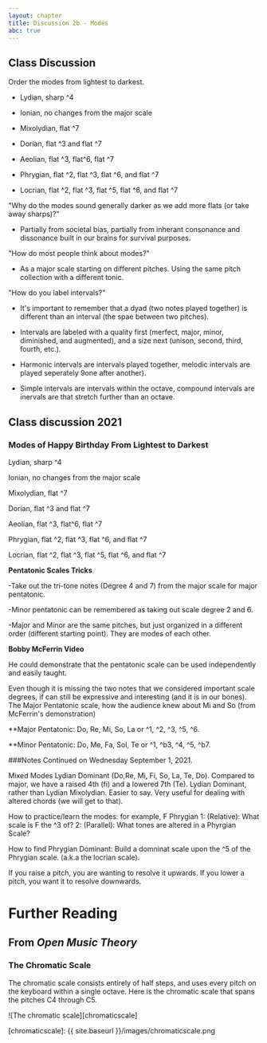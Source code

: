 ```yaml
---
layout: chapter
title: Discussion 2b - Modes
abc: true
---
```


## Class Discussion

Order the modes from lightest to darkest.

- Lydian, sharp ^4

- Ionian, no changes from the major scale

- Mixolydian, flat ^7

- Dorian, flat ^3 and flat ^7

- Aeolian, flat ^3, flat^6, flat ^7

- Phrygian, flat ^2, flat ^3, flat ^6, and flat ^7

- Locrian, flat ^2, flat ^3, flat ^5, flat ^6, and flat ^7

"Why do the modes sound generally darker as we add more flats (or take away sharps)?"

- Partially from societal bias, partially from inherant consonance and dissonance built in our brains for survival purposes.

"How do most people think about modes?"

- As a major scale starting on different pitches. Using the same pitch collection with a different tonic.

"How do you label intervals?"

- It's important to remember that a dyad (two notes played together) is different than an interval (the spae between two pitches).

- Intervals are labeled with a quality first (merfect, major, minor, diminished, and augmented), and a size next (unison, second, third, fourth, etc.).

- Harmonic intervals are intervals played together, melodic intervals are played seperately 9one after another).

- Simple intervals are intervals within the octave, compound intervals are inervals are that stretch further than an octave.



## Class discussion 2021

### Modes of Happy Birthday From Lightest to Darkest

Lydian, sharp ^4

Ionian, no changes from the major scale

Mixolydian, flat ^7

Dorian, flat ^3 and flat ^7

Aeolian, flat ^3, flat^6, flat ^7

Phrygian, flat ^2, flat ^3, flat ^6, and flat ^7

Locrian, flat ^2, flat ^3, flat ^5, flat ^6, and flat ^7

**Pentatonic Scales Tricks**

-Take out the tri-tone notes (Degree 4 and 7) from the major scale for major pentatonic.

-Minor pentatonic can be remembered as taking out scale degree 2 and 6.

-Major and Minor are the same pitches, but just organized in a different order (different starting point). They are modes of each other.

**Bobby McFerrin Video**

He could demonstrate that the pentatonic scale can be used independently and easily taught. 

Even though it is missing the two notes that we considered important scale degrees, if can still be expressive and interesting (and it is in our bones). 
The Major Pentatonic scale, how the audience knew about Mi and So (from McFerrin's demonstration)

**Major Pentatonic: Do, Re, Mi, So, La or ^1, ^2, ^3, ^5, ^6.

**Minor Pentatonic: Do, Me, Fa, Sol, Te or ^1, ^b3, ^4, ^5, ^b7.

###Notes Continued on Wednesday September 1, 2021. 

Mixed Modes
Lydian Dominant (Do,Re, Mi, Fi, So, La, Te, Do). Compared to major, we have a raised 4th (fi) and a lowered 7th (Te). 
Lydian Dominant, rather than Lydian Mixolydian. Easier to say. Very useful for dealing with altered chords (we will get to that).

How to practice/learn the modes: for example, F Phrygian
1: (Relative): What scale is F the ^3 of?
2: (Parallel): What tones are altered in a Phyrgian Scale?

How to find Phrygian Dominant: Build a domninat scale upon the ^5 of the Phrygian scale. (a.k.a the locrian scale).

If you raise a pitch, you are wanting to resolve it upwards. If you lower a pitch, you want it to resolve downwards.

# Further Reading

## From *Open Music Theory*

### The Chromatic Scale ###

The chromatic scale consists entirely of half steps, and uses every pitch on the keyboard within a single octave. Here is the chromatic scale that spans the pitches C4 through C5.

![The chromatic scale][chromaticscale]

[chromaticscale]: {{ site.baseurl }}/images/chromaticscale.png
